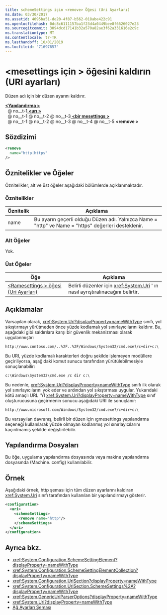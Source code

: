 ```yaml
---
title: schemeSettings için <remove> Öğesi (Uri Ayarları)
ms.date: 03/30/2017
ms.assetid: 4095ba51-de20-4f87-b562-018abe422c91
ms.openlocfilehash: 0dc8c6111157ba1f23d4a0449bee8f6626027e23
ms.sourcegitcommit: 3094dcd17141b32a570a82ae3f62a331616e2c9c
ms.translationtype: MT
ms.contentlocale: tr-TR
ms.lasthandoff: 10/01/2019
ms.locfileid: "71697857"
---
```

# <a name="remove-element-for-schemesettings-uri-settings"></a>\<mesettings için > öğesini kaldırın (URI ayarları)
Düzen adı için bir düzen ayarını kaldırır.  
  
[ **\<Yapılandırma >** ](../configuration-element.md)  
&nbsp; @ no__t-1[ **\<urı >** ](uri-element-uri-settings.md)  
&nbsp; @ no__t-1 @ no__t-2 @ no__t-3[ **\<bir mesettings >** ](schemesettings-element-uri-settings.md)  
&nbsp; @ no__t-1 @ no__t-2 @ no__t-3 @ no__t-4 @ no__t-5 **\<remove >**  
  
## <a name="syntax"></a>Sözdizimi  
  
```xml  
<remove
  name="http|https"
/>
```  
  
## <a name="attributes-and-elements"></a>Öznitelikler ve Öğeler  
 Öznitelikler, alt ve üst öğeler aşağıdaki bölümlerde açıklanmaktadır.  
  
### <a name="attributes"></a>Öznitelikler  
  
|Öznitelik|Açıklama|  
|---------------|-----------------|  
|name|Bu ayarın geçerli olduğu Düzen adı. Yalnızca Name = "http" ve Name = "https" değerleri desteklenir.|  
  
### <a name="child-elements"></a>Alt Öğeler  
 Yok.  
  
### <a name="parent-elements"></a>Üst Öğeler  
  
|Öğe|Açıklama|  
|-------------|-----------------|  
|[\<Ramesettings > öğesi (Uri Ayarları)](schemesettings-element-uri-settings.md)|Belirli düzenler için <xref:System.Uri> ' ın nasıl ayrıştıralınacağını belirtir.|  
  
## <a name="remarks"></a>Açıklamalar  
 Varsayılan olarak, <xref:System.Uri?displayProperty=nameWithType> sınıfı, yol sıkıştırmayı yürütmeden önce yüzde kodlamalı yol sınırlayıcılarını kaldırır. Bu, aşağıdaki gibi saldırılara karşı bir güvenlik mekanizması olarak uygulanmıştır:  
  
 `http://www.contoso.com/..%2F..%2F/Windows/System32/cmd.exe?/c+dir+c:\`  
  
 Bu URI, yüzde kodlamalı karakterleri doğru şekilde işlemeyen modüllere geçiriliyorsa, aşağıdaki komut sunucu tarafından yürütülebilmesiyle sonuçlanabilir:  
  
 `c:\Windows\System32\cmd.exe /c dir c:\`  
  
 Bu nedenle, <xref:System.Uri?displayProperty=nameWithType> sınıfı ilk olarak yol sınırlayıcılarını yok eder ve ardından yol sıkıştırması uygular. Yukarıdaki kötü amaçlı URL 'YI <xref:System.Uri?displayProperty=nameWithType> sınıf oluşturucusuna geçirmenin sonucu aşağıdaki URI ile sonuçlanır:  
  
 `http://www.microsoft.com/Windows/System32/cmd.exe?/c+dir+c:\`  
  
 Bu varsayılan davranış, belirli bir düzen için ıgmesettings yapılandırma seçeneği kullanılarak yüzde olmayan kodlanmış yol sınırlayıcılarını kaçırılmamış şekilde değiştirilebilir.  
  
## <a name="configuration-files"></a>Yapılandırma Dosyaları  
 Bu öğe, uygulama yapılandırma dosyasında veya makine yapılandırma dosyasında (Machine. config) kullanılabilir.  
  
## <a name="example"></a>Örnek  
 Aşağıdaki örnek, http şeması için tüm düzen ayarlarını kaldıran <xref:System.Uri> sınıfı tarafından kullanılan bir yapılandırmayı gösterir.  
  
```xml  
<configuration>  
  <uri>  
    <schemeSettings>  
      <remove name="http"/>  
    </schemeSettings>  
  </uri>  
</configuration>  
```  
  
## <a name="see-also"></a>Ayrıca bkz.

- <xref:System.Configuration.SchemeSettingElement?displayProperty=nameWithType>
- <xref:System.Configuration.SchemeSettingElementCollection?displayProperty=nameWithType>
- <xref:System.Configuration.UriSection?displayProperty=nameWithType>
- <xref:System.Configuration.UriSection.SchemeSettings%2A?displayProperty=nameWithType>
- <xref:System.GenericUriParserOptions?displayProperty=nameWithType>
- <xref:System.Uri?displayProperty=nameWithType>
- [Ağ Ayarları Şeması](index.md)

